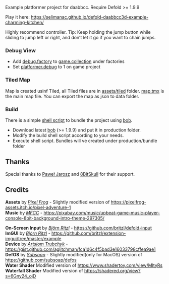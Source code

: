 Example platformer project for daabbcc.
Require Defold >= 1.9.9

Play it here: https://selimanac.github.io/defold-daabbcc3d-example-charming-kitchen/

Highly recommend controller. Tip: Keep holding the jump button while sliding to jump left or right, and don’t let it go if you want to chain jumps.

### Debug View
- Add [debug.factory](https://github.com/selimanac/defold-daabbcc-example-platformer/blob/cb326b49705a60b2228fdbb491c30cdae2cd8cfe/components/factories/debug.factory) to [game.collection](https://github.com/selimanac/defold-daabbcc-example-platformer/blob/cb326b49705a60b2228fdbb491c30cdae2cd8cfe/scenes/game.collection) under factories
- Set [platformer.debug](https://github.com/selimanac/defold-daabbcc-example-platformer/blob/cb326b49705a60b2228fdbb491c30cdae2cd8cfe/game.project#L59) to 1 on game.project


### Tiled Map
Map is created usinf Tiled, all Tiled files are in [assets/tiled](https://github.com/selimanac/defold-daabbcc-example-platformer/tree/cb326b49705a60b2228fdbb491c30cdae2cd8cfe/assets/tiled) folder. [map.tmx](https://github.com/selimanac/defold-daabbcc-example-platformer/blob/cb326b49705a60b2228fdbb491c30cdae2cd8cfe/assets/tiled/map.tmx) is the main map file. You can export the map as json to data folder.

### Build
There is a simple [shell script](https://github.com/selimanac/defold-daabbcc-example-platformer/blob/cb326b49705a60b2228fdbb491c30cdae2cd8cfe/production/build.zsh) to bundle the project using [bob](https://defold.com/manuals/bob/).  

- Download latest [bob](https://github.com/defold/defold/releases) (>= 1.9.9) and put it in production folder.
- Modify the build shell script according to your needs.
- Execute shell script. Bundles will ve created under production/bundle folder

## Thanks
Special thanks to [Paweł Jarosz](https://x.com/pawel_developer) and [8BitSkull](https://x.com/8BitSkull) for their support.  

## Credits

**Assets** by _[Pixel Frog](https://x.com/PixelFrogStudio)_ - Slightly modified version of https://pixelfrog-assets.itch.io/pixel-adventure-1   
**Music** by _[MFCC](https://www.youtube.com/channel/UCQF2DyKUgg4yYo2h_f3jzcA)_ -  https://pixabay.com/music/upbeat-game-music-player-console-8bit-background-intro-theme-297305/  

**On-Screen Input** by _[Björn Ritzl](https://x.com/bjornritzl)_ - https://github.com/britzl/defold-input  
**ImGUI** by _[Björn Ritzl](https://x.com/bjornritzl)_ - https://github.com/britzl/extension-imgui/tree/master/example  
**Device** by _[Artsiom Trubchyk](https://x.com/aglitchman)_ - https://gist.github.com/aglitchman/fca1d6c4f5bad3e16033798cffea9ae1  
**DefOS** by _[Subsoap](https://x.com/Subsoap)_  -  Slightly modified(only for MacOS) version of  https://github.com/subsoap/defos   
**Water Shader**  Modified version of https://www.shadertoy.com/view/MltyRs  
**Waterfall Shader**  Modified version of https://shadered.org/view?s=6Gny24_ojD  